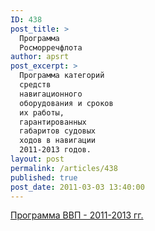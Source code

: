```yaml
---
ID: 438
post_title: >
  Программа
  Росморречфлота
author: apsrt
post_excerpt: >
  Программа категорий
  средств
  навигационного
  оборудования и сроков
  их работы,
  гарантированных
  габаритов судовых
  ходов в навигации
  2011-2013 годов.
layout: post
permalink: /articles/438
published: true
post_date: 2011-03-03 13:40:00
---
```

[Программа ВВП - 2011-2013 гг.][1]

 [1]: http://www.apsrt.ru/docs/vvp2011-2013.xls